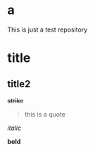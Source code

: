 # a
This is just a test repository

# title

## title2

~~strike~~

> this is a quote

*italic*

**bold**
